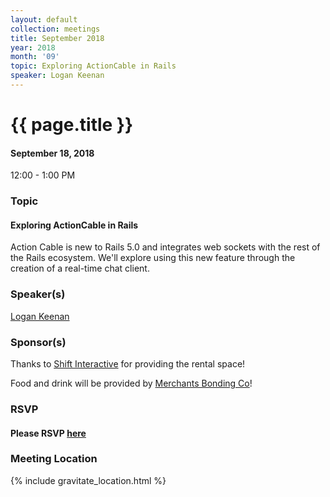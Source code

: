 ```yaml
---
layout: default
collection: meetings
title: September 2018
year: 2018
month: '09'
topic: Exploring ActionCable in Rails
speaker: Logan Keenan
---
```


# {{ page.title }}

#### September 18, 2018
12:00 - 1:00 PM

### Topic

#### Exploring ActionCable in Rails

Action Cable is new to Rails 5.0 and integrates web sockets with the rest of the Rails
ecosystem. We'll explore using this new feature through the creation of a real-time chat client.

### Speaker(s)

[Logan Keenan](https://github.com/logankeenan)

### Sponsor(s)

Thanks to [Shift Interactive](https://shiftdsm) for providing the rental space!

Food and drink will be provided by [Merchants Bonding Co](https://www.merchantsbonding.com)!

### RSVP

#### Please RSVP [here](https://iowaruby-sep-2018.eventbrite.com)

### Meeting Location
{% include gravitate_location.html %}
